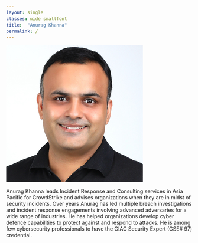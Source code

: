 ```yaml
---
layout: single
classes: wide smallfont
title:  "Anurag Khanna"
permalink: /
---
```


![Anurag Khanna](/resources/raw/anurag-pic.jpeg "Anurag Khanna")
  

  
Anurag Khanna leads Incident Response and Consulting services in Asia Pacific for CrowdStrike and advises organizations when they are in midst of security incidents. Over years Anurag has led multiple breach investigations and incident response engagements involving advanced adversaries for a wide range of industries. He has helped organizations develop cyber defence capabilities to protect against and respond to attacks. He is among few cybersecurity professionals to have the GIAC Security Expert (GSE# 97) credential.  